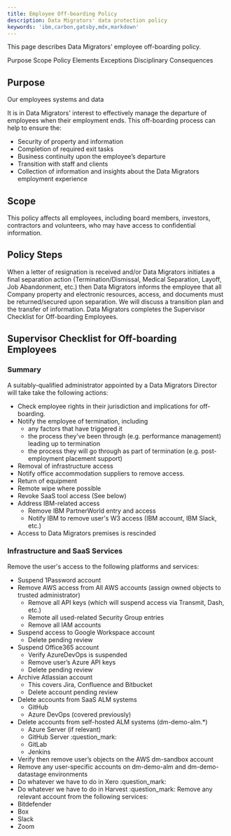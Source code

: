 ```yaml
---
title: Employee Off-boarding Policy
description: Data Migrators' data protection policy
keywords: 'ibm,carbon,gatsby,mdx,markdown'
---
```


<PageDescription>

This page describes Data Migrators' employee off-boarding policy.

</PageDescription>

<AnchorLinks>
  <AnchorLink>Purpose</AnchorLink>
  <AnchorLink>Scope</AnchorLink>
  <AnchorLink>Policy Elements</AnchorLink>
  <AnchorLink>Exceptions</AnchorLink>
  <AnchorLink>Disciplinary Consequences</AnchorLink>
</AnchorLinks>

## Purpose

Our employees systems and data 

It is in Data Migrators' interest to effectively manage the departure of employees when their employment ends. This off-boarding process can help to ensure the:
- Security of property and information
- Completion of required exit tasks
- Business continuity upon the employee’s departure
- Transition with staff and clients
- Collection of information and insights about the Data Migrators employment experience

## Scope

This policy affects all employees, including board members, investors, contractors and volunteers, who may have access to confidential information.

## Policy Steps

When a letter of resignation is received and/or Data Migrators initiates a final separation action (Termination/Dismissal, Medical Separation, Layoff, Job Abandonment, etc.) then Data Migrators informs the employee that all Company property and electronic resources, access, and documents must be returned/secured upon separation.  We will discuss a transition plan and the transfer of information.  Data Migrators completes the Supervisor Checklist for Off-boarding Employees.

## Supervisor Checklist for Off-boarding Employees

### Summary 

A suitably-qualified administrator appointed by a Data Migrators Director will take take the following actions:

- Check employee rights in their jurisdiction and implications for off-boarding.
- Notify the employee of termination, including
  - any factors that have triggered it
  - the process they’ve been through (e.g. performance management) leading up to termination
  - the process they will go through as part of termination (e.g. post-employment placement support)
- Removal of infrastructure access
- Notify office accommodation suppliers to remove access.
- Return of equipment
- Remote wipe where possible
- Revoke SaaS tool access (See below)
- Address IBM-related access
  - Remove IBM PartnerWorld entry and access
  - Notify IBM to remove user's W3 access (IBM account, IBM Slack, etc.)
- Access to Data Migrators premises is rescinded

### Infrastructure and SaaS Services

Remove the user's access to the following platforms and services:

- Suspend 1Password account
- Remove AWS access from All AWS accounts (assign owned objects to trusted administrator)
  - Remove all API keys (which will suspend access via Transmit, Dash, etc.)
  - Remote all used-related Security Group entries
  - Remove all IAM accounts
- Suspend access to Google Workspace account
  - Delete pending review
- Suspend Office365 account
  - Verify AzureDevOps is suspended
  - Remove user’s Azure API keys
  - Delete pending review
- Archive Atlassian account
  - This covers Jira, Confluence and Bitbucket
  - Delete account pending review
- Delete accounts from SaaS ALM systems
  - GitHub
  - Azure DevOps (covered previously)
- Delete accounts from self-hosted ALM systems (dm-demo-alm.*)
  - Azure Server (if relevant)
  - GitHub Server :question_mark:
  - GitLab
  - Jenkins
- Verify then remove user’s objects on the AWS dm-sandbox account
- Remove any user-specific accounts on dm-demo-alm and dm-demo-datastage environments
- Do whatever we have to do in Xero :question_mark:
- Do whatever we have to do in Harvest :question_mark:
Remove any relevant account from the following services: 
- Bitdefender
- Box
- Slack
- Zoom

